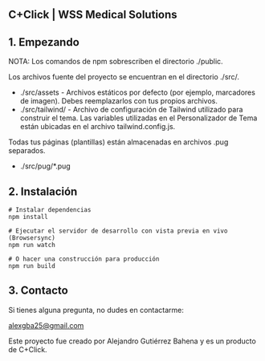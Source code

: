 ## C+Click | WSS Medical Solutions

## 1. Empezando

NOTA: Los comandos de npm sobrescriben el directorio ./public.

Los archivos fuente del proyecto se encuentran en el directorio ./src/.
* ./src/assets - Archivos estáticos por defecto (por ejemplo, marcadores de imagen). Debes reemplazarlos con tus propios archivos.
* ./src/tailwind/ - Archivo de configuración de Tailwind utilizado para construir el tema. Las variables utilizadas en el Personalizador de Tema están ubicadas en el archivo tailwind.config.js.

Todas tus páginas (plantillas) están almacenadas en archivos .pug separados.
* ./src/pug/*.pug

## 2. Instalación

```
# Instalar dependencias
npm install 

# Ejecutar el servidor de desarrollo con vista previa en vivo (Browsersync)
npm run watch

# O hacer una construcción para producción
npm run build
```

## 3. Contacto

Si tienes alguna pregunta, no dudes en contactarme:

alexgba25@gmail.com



Este proyecto fue creado por Alejandro Gutiérrez Bahena y es un producto de C+Click.